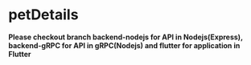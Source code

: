 # petDetails
**Please checkout branch backend-nodejs for API in Nodejs(Express), backend-gRPC for API in gRPC(Nodejs) and flutter for application in Flutter**
